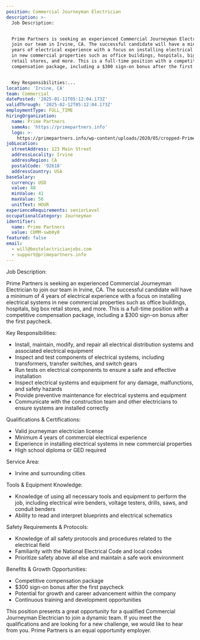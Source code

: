 ```yaml
---
position: Commercial Journeyman Electrician
description: >-
  Job Description:


  Prime Partners is seeking an experienced Commercial Journeyman Electrician to
  join our team in Irvine, CA. The successful candidate will have a minimum of 4
  years of electrical experience with a focus on installing electrical systems
  in new commercial properties such as office buildings, hospitals, big box
  retail stores, and more. This is a full-time position with a competitive
  compensation package, including a $300 sign-on bonus after the first paycheck.


  Key Responsibilities:...
location: 'Irvine, CA'
team: Commercial
datePosted: '2025-01-11T05:12:04.173Z'
validThrough: '2025-02-12T05:12:04.173Z'
employmentType: FULL_TIME
hiringOrganization:
  name: Prime Partners
  sameAs: 'https://primepartners.info'
  logo: >-
    https://primepartners.info/wp-content/uploads/2020/05/cropped-Prime-Partners-Logo-NO-BG-1-1.png
jobLocation:
  streetAddress: 123 Main Street
  addressLocality: Irvine
  addressRegion: CA
  postalCode: '92618'
  addressCountry: USA
baseSalary:
  currency: USD
  value: 48
  minValue: 41
  maxValue: 56
  unitText: HOUR
experienceRequirements: seniorLevel
occupationalCategory: Journeyman
identifier:
  name: Prime Partners
  value: COMM-swb0y0
featured: false
email:
  - will@bestelectricianjobs.com
  - support@primepartners.info
---
```




Job Description:

Prime Partners is seeking an experienced Commercial Journeyman Electrician to join our team in Irvine, CA. The successful candidate will have a minimum of 4 years of electrical experience with a focus on installing electrical systems in new commercial properties such as office buildings, hospitals, big box retail stores, and more. This is a full-time position with a competitive compensation package, including a $300 sign-on bonus after the first paycheck.

Key Responsibilities:
- Install, maintain, modify, and repair all electrical distribution systems and associated electrical equipment
- Inspect and test components of electrical systems, including transformers, transfer switches, and switch gears
- Run tests on electrical components to ensure a safe and effective installation
- Inspect electrical systems and equipment for any damage, malfunctions, and safety hazards
- Provide preventive maintenance for electrical systems and equipment
- Communicate with the construction team and other electricians to ensure systems are installed correctly

Qualifications & Certifications:
- Valid journeyman electrician license
- Minimum 4 years of commercial electrical experience
- Experience in installing electrical systems in new commercial properties
- High school diploma or GED required

Service Area:
- Irvine and surrounding cities

Tools & Equipment Knowledge:
- Knowledge of using all necessary tools and equipment to perform the job, including electrical wire benders, voltage testers, drills, saws, and conduit benders
- Ability to read and interpret blueprints and electrical schematics

Safety Requirements & Protocols:
- Knowledge of all safety protocols and procedures related to the electrical field
- Familiarity with the National Electrical Code and local codes
- Prioritize safety above all else and maintain a safe work environment

Benefits & Growth Opportunities:
- Competitive compensation package
- $300 sign-on bonus after the first paycheck
- Potential for growth and career advancement within the company
- Continuous training and development opportunities

This position presents a great opportunity for a qualified Commercial Journeyman Electrician to join a dynamic team. If you meet the qualifications and are looking for a new challenge, we would like to hear from you. Prime Partners is an equal opportunity employer.
